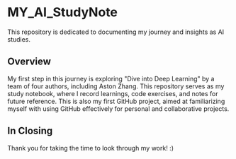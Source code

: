 # MY_AI_StudyNote
This repository is dedicated to documenting my journey and insights as AI studies. 

## Overview
My first step in this journey is exploring "Dive into Deep Learning" by a team of four authors, including Aston Zhang.
This repository serves as my study notebook, where I record learnings, code exercises, and notes for future reference.
This is also my first GitHub project, aimed at familiarizing myself with using GitHub effectively for personal and collaborative projects.

## In Closing
Thank you for taking the time to look through my work! :)

